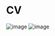 # CV
![image](https://github.com/fiza028/CV/assets/126785492/0f265b32-4ad5-444a-b70e-6513e60673ad)
![image](https://github.com/fiza028/CV/assets/126785492/56a9b767-4b48-47df-8015-44adc6762dc7)
